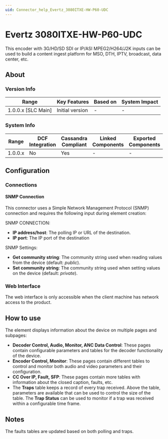 ```yaml
---
uid: Connector_help_Evertz_3080ITXE-HW-P60-UDC
---
```


# Evertz 3080ITXE-HW-P60-UDC

This encoder with 3G/HD/SD SDI or IP/ASI MPEG2/H264/J2K inputs can be used to build a content ingest platform for MSO, DTH, IPTV, broadcast, data center, etc.

## About

### Version Info

| Range                | Key Features     | Based on     | System Impact     |
|----------------------|------------------|--------------|-------------------|
| 1.0.0.x [SLC Main]   | Initial version  | -            | -                 |

### System Info

| Range     | DCF Integration     | Cassandra Compliant     | Linked Components     | Exported Components     |
|-----------|---------------------|-------------------------|-----------------------|-------------------------|
| 1.0.0.x   | No                  | Yes                     | -                     | -                       |

## Configuration

### Connections

#### SNMP Connection

This connector uses a Simple Network Management Protocol (SNMP) connection and requires the following input during element creation:

SNMP CONNECTION:

- **IP address/host**: The polling IP or URL of the destination.
- **IP port**: The IP port of the destination

SNMP Settings:

- **Get community string**: The community string used when reading values from the device (default: *public*).
- **Set community string**: The community string used when setting values on the device (default: *private*).

### Web Interface

The web interface is only accessible when the client machine has network access to the product.

## How to use

The element displays information about the device on multiple pages and subpages:

- **Decoder Control, Audio, Monitor, ANC Data Control**: These pages contain configurable parameters and tables for the decoder functionality of the device.
- **Encoder Control, Monitor**: These pages contain different tables to control and monitor both audio and video parameters and their configuration.
- **CC Over IP, Fault, SFP**: These pages contain more tables with information about the closed caption, faults, etc.
- The **Traps** table keeps a record of every trap received. Above the table, parameters are available that can be used to control the size of the table. The **Trap Status** can be used to monitor if a trap was received within a configurable time frame.

## Notes

The faults tables are updated based on both polling and traps.

